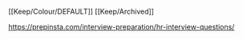 [[Keep/Colour/DEFAULT]] [[Keep/Archived]] 

https://prepinsta.com/interview-preparation/hr-interview-questions/

